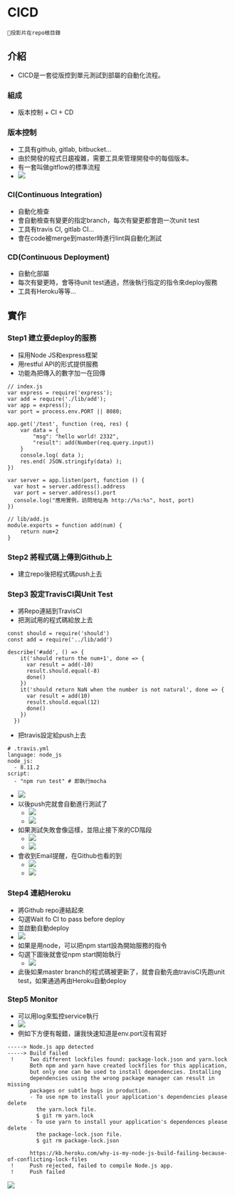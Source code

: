 # CICD
```
投影片在repo根目錄
```
## 介紹
* CICD是一套從版控到單元測試到部屬的自動化流程。
### 組成
* 版本控制 + CI + CD
### 版本控制
* 工具有github, gitlab, bitbucket...
* 由於開發的程式日趨複雜，需要工具來管理開發中的每個版本。
* 有一套叫做gitflow的標準流程
* ![](https://i.imgur.com/OJdCPxK.png)
### CI(Continuous Integration)
* 自動化檢查
* 會自動檢查有變更的指定branch，每次有變更都會跑一次unit test
* 工具有travis CI, gitlab CI...
* 會在code被merge到master時進行lint與自動化測試
### CD(Continuous Deployment)
* 自動化部屬
* 每次有變更時，會等待unit test通過，然後執行指定的指令來deploy服務
* 工具有Heroku等等...
## 實作
### Step1 建立要deploy的服務
* 採用Node JS和express框架
* 用restful API的形式提供服務
* 功能為把傳入的數字加一在回傳
```javascript=
// index.js
var express = require('express');
var add = require('./lib/add');
var app = express();
var port = process.env.PORT || 8080;

app.get('/test', function (req, res) {
    var data = {
        "msg": "hello world! 2332", 
        "result": add(Number(req.query.input))
    }
    console.log( data );
    res.end( JSON.stringify(data) );
})

var server = app.listen(port, function () {
  var host = server.address().address
  var port = server.address().port
  console.log("應用實例，訪問地址為 http://%s:%s", host, port)
})
```
```javascript=
// lib/add.js
module.exports = function add(num) {
    return num+2
}
```

### Step2 將程式碼上傳到Github上
* 建立repo後把程式碼push上去

### Step3 設定TravisCI與Unit Test
* 將Repo連結到TravisCI
* 把測試用的程式碼給放上去
```javascript=
const should = require('should')
const add = require('../lib/add')

describe('#add', () => {
    it('should return the num+1', done => {
      var result = add(-10)
      result.should.equal(-8)
      done()
    })
    it('should return NaN when the number is not natural', done => {
      var result = add(10)
      result.should.equal(12)
      done()
    })
  })
```
* 把travis設定給push上去
```yml=
# .travis.yml
language: node_js
node_js:
  - 8.11.2
script:
  - "npm run test" # 即執行mocha
```
* ![](https://i.imgur.com/kcnT6Ty.png)
* 以後push完就會自動進行測試了
	* ![](https://i.imgur.com/d9A5Tlv.png)
	* ![](https://i.imgur.com/X1I6yYj.png)
* 如果測試失敗會像這樣，並阻止接下來的CD階段
	* ![](https://i.imgur.com/BJjCc8F.png)
	* ![](https://i.imgur.com/zF3BBUz.png)
* 會收到Email提醒，在Github也看的到
	* ![](https://i.imgur.com/Df7PcPT.png)
	* ![](https://i.imgur.com/jnpeXR1.png)

### Step4 連結Heroku
* 將Github repo連結起來
* 勾選Wait fo CI to pass before deploy
* 並啟動自動deploy
* ![](https://i.imgur.com/B3CXI3L.png)
* 如果是用node，可以把npm start設為開始服務的指令
* 勾選下圖後就會從npm start開始執行
	* ![](https://i.imgur.com/xiERf8J.png)
* 此後如果master branch的程式碼被更新了，就會自動先由travisCI先跑unit test，如果通過再由Heroku自動deploy

### Step5 Monitor
* 可以用log來監控service執行
* ![](https://i.imgur.com/qnRZhSU.png)
* 例如下方便有報錯，讓我快速知道是env.port沒有寫好
```
-----> Node.js app detected
-----> Build failed
 !     Two different lockfiles found: package-lock.json and yarn.lock
       Both npm and yarn have created lockfiles for this application,
       but only one can be used to install dependencies. Installing
       dependencies using the wrong package manager can result in missing
       packages or subtle bugs in production.
       - To use npm to install your application's dependencies please delete
         the yarn.lock file.
         $ git rm yarn.lock
       - To use yarn to install your application's dependences please delete
         the package-lock.json file.
         $ git rm package-lock.json
    
       https://kb.heroku.com/why-is-my-node-js-build-failing-because-of-conflicting-lock-files
 !     Push rejected, failed to compile Node.js app.
 !     Push failed
```
![](https://i.imgur.com/zgRArKo.png)

